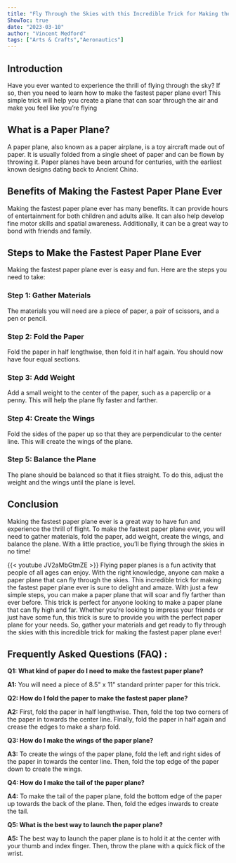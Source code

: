 ```yaml
---
title: "Fly Through the Skies with this Incredible Trick for Making the Fastest Paper Plane Ever!"
ShowToc: true 
date: "2023-03-10"
author: "Vincent Medford" 
tags: ["Arts & Crafts","Aeronautics"]
---
```

## Introduction

Have you ever wanted to experience the thrill of flying through the sky? If so, then you need to learn how to make the fastest paper plane ever! This simple trick will help you create a plane that can soar through the air and make you feel like you’re flying 

## What is a Paper Plane?

A paper plane, also known as a paper airplane, is a toy aircraft made out of paper. It is usually folded from a single sheet of paper and can be flown by throwing it. Paper planes have been around for centuries, with the earliest known designs dating back to Ancient China.

## Benefits of Making the Fastest Paper Plane Ever

Making the fastest paper plane ever has many benefits. It can provide hours of entertainment for both children and adults alike. It can also help develop fine motor skills and spatial awareness. Additionally, it can be a great way to bond with friends and family.

## Steps to Make the Fastest Paper Plane Ever

Making the fastest paper plane ever is easy and fun. Here are the steps you need to take:

### Step 1: Gather Materials

The materials you will need are a piece of paper, a pair of scissors, and a pen or pencil.

### Step 2: Fold the Paper

Fold the paper in half lengthwise, then fold it in half again. You should now have four equal sections.

### Step 3: Add Weight

Add a small weight to the center of the paper, such as a paperclip or a penny. This will help the plane fly faster and farther.

### Step 4: Create the Wings

Fold the sides of the paper up so that they are perpendicular to the center line. This will create the wings of the plane.

### Step 5: Balance the Plane

The plane should be balanced so that it flies straight. To do this, adjust the weight and the wings until the plane is level.

## Conclusion

Making the fastest paper plane ever is a great way to have fun and experience the thrill of flight. To make the fastest paper plane ever, you will need to gather materials, fold the paper, add weight, create the wings, and balance the plane. With a little practice, you’ll be flying through the skies in no time!

{{< youtube JV2aMbGtmZE >}} 
Flying paper planes is a fun activity that people of all ages can enjoy. With the right knowledge, anyone can make a paper plane that can fly through the skies. This incredible trick for making the fastest paper plane ever is sure to delight and amaze. With just a few simple steps, you can make a paper plane that will soar and fly farther than ever before. This trick is perfect for anyone looking to make a paper plane that can fly high and far. Whether you’re looking to impress your friends or just have some fun, this trick is sure to provide you with the perfect paper plane for your needs. So, gather your materials and get ready to fly through the skies with this incredible trick for making the fastest paper plane ever!

## Frequently Asked Questions (FAQ) :
**Q1: What kind of paper do I need to make the fastest paper plane?**

**A1:** You will need a piece of 8.5" x 11" standard printer paper for this trick.

**Q2: How do I fold the paper to make the fastest paper plane?**

**A2:** First, fold the paper in half lengthwise. Then, fold the top two corners of the paper in towards the center line. Finally, fold the paper in half again and crease the edges to make a sharp fold.

**Q3: How do I make the wings of the paper plane?**

**A3:** To create the wings of the paper plane, fold the left and right sides of the paper in towards the center line. Then, fold the top edge of the paper down to create the wings.

**Q4: How do I make the tail of the paper plane?**

**A4:** To make the tail of the paper plane, fold the bottom edge of the paper up towards the back of the plane. Then, fold the edges inwards to create the tail.

**Q5: What is the best way to launch the paper plane?**

**A5:** The best way to launch the paper plane is to hold it at the center with your thumb and index finger. Then, throw the plane with a quick flick of the wrist.



